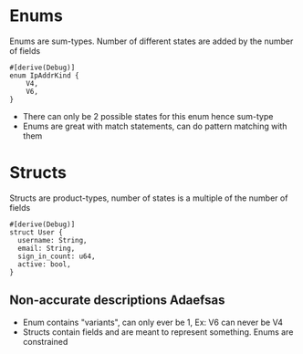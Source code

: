 # Enums
Enums are sum-types. Number of different states are added by the number of fields
```
#[derive(Debug)]
enum IpAddrKind {
    V4,
    V6,
}
```
- There can only be 2 possible states for this enum hence sum-type
- Enums are great with match statements, can do pattern matching with them

#  Structs
Structs are product-types, number of states is a multiple of the number of fields
```
#[derive(Debug)]
struct User {
  username: String,
  email: String,
  sign_in_count: u64,
  active: bool,
}
```

## Non-accurate descriptions Adaefsas
- Enum contains "variants", can only ever be 1, Ex: V6 can never be V4
- Structs contain fields and are meant to represent something. Enums are constrained
